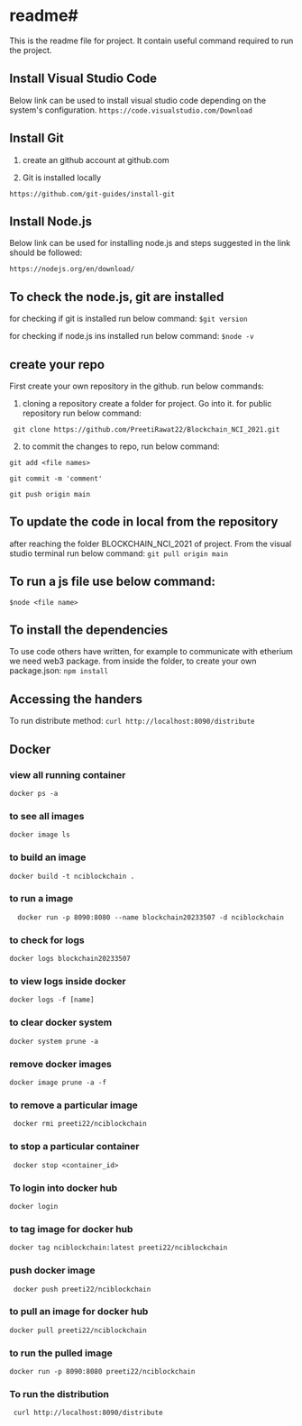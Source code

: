 # readme#
This is the readme file for project. It contain useful command required to run the project.


## Install Visual Studio Code ##
Below link can be used to install visual studio code depending on the system's configuration.
```https://code.visualstudio.com/Download```

## Install Git ##

1. create an github account at github.com

2. Git is installed locally

```https://github.com/git-guides/install-git```

## Install Node.js ##
Below link can be used for installing node.js and steps suggested in the link should be followed:

```https://nodejs.org/en/download/```

## To check the node.js, git are installed ##

for checking if git is installed run below command:
```$git version```

for checking if node.js ins installed run below command:
```$node -v```

## create your repo ##
First create your own repository in the github.
run below commands:
1. cloning a repository
create a folder for project. Go into it. for public repository run below command:

``` git clone https://github.com/PreetiRawat22/Blockchain_NCI_2021.git```

2. to commit the changes to repo, run below command:

```git add <file names>```

```git commit -m 'comment'```

```git push origin main```

## To update the code in local from the repository ##
after reaching the folder BLOCKCHAIN_NCI_2021 of project. From the visual studio terminal run below command:
``` git pull origin main ```


## To run a js file use below command: ##
```$node <file name>```
 
## To install the dependencies ##
To use code others have written, for example to communicate with etherium we need web3 package.
from inside the folder, to create your own package.json:
```npm install```

## Accessing the handers ##
To run distribute method:
```curl http://localhost:8090/distribute```

## Docker ##
###  view all running container ###
 ```docker ps -a```

### to see all images ###
 ```docker image ls```

### to build an image ###
 ```docker build -t nciblockchain .```

### to run a image ###
```  docker run -p 8090:8080 --name blockchain20233507 -d nciblockchain```

### to check for logs ###
```docker logs blockchain20233507```

### to view logs inside docker  ###
``` docker logs -f [name] ```
### to clear docker system ###
 ```docker system prune -a```

### remove docker images ###
 ```docker image prune -a -f```

### to remove a particular image ###
```  docker rmi preeti22/nciblockchain  ```

###  to stop a particular container ###
``` docker stop <container_id>```

### To login into docker hub ###
``` docker login ```

 ### to tag image for docker hub ###
 ```docker tag nciblockchain:latest preeti22/nciblockchain```

 ### push docker image ###
 ``` docker push preeti22/nciblockchain```

### to pull an image for docker hub ###
``` docker pull preeti22/nciblockchain ```

### to run the pulled image ###
```docker run -p 8090:8080 preeti22/nciblockchain```

### To run the distribution ###
 ```  curl http://localhost:8090/distribute ```


